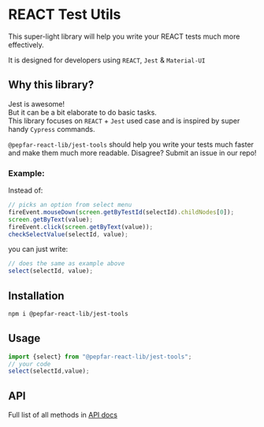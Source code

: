 # REACT Test Utils

This super-light library will help you write your REACT tests much more effectively.

It is designed for developers using `REACT`, `Jest` & `Material-UI`

## Why this library?
Jest is awesome!  
But it can be a bit elaborate to do basic tasks.  
This library focuses on `REACT` + `Jest` used case and is inspired by super handy `Cypress` commands.

`@pepfar-react-lib/jest-tools` should help you write your tests much faster and make them much more readable. Disagree? Submit an issue in our repo!

### Example:

Instead of: 
```javascript
// picks an option from select menu
fireEvent.mouseDown(screen.getByTestId(selectId).childNodes[0]);
screen.getByText(value);
fireEvent.click(screen.getByText(value));
checkSelectValue(selectId, value);
```

you can just write:
```javascript
// does the same as example above
select(selectId, value);
```

## Installation
```bash
npm i @pepfar-react-lib/jest-tools
```

## Usage
```javascript
import {select} from "@pepfar-react-lib/jest-tools";
// your code
select(selectId,value);
```

## API
Full list of all methods in [API docs](./docs/modules.md)

